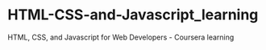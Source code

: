 # HTML-CSS-and-Javascript_learning
HTML, CSS, and Javascript for Web Developers - Coursera learning
